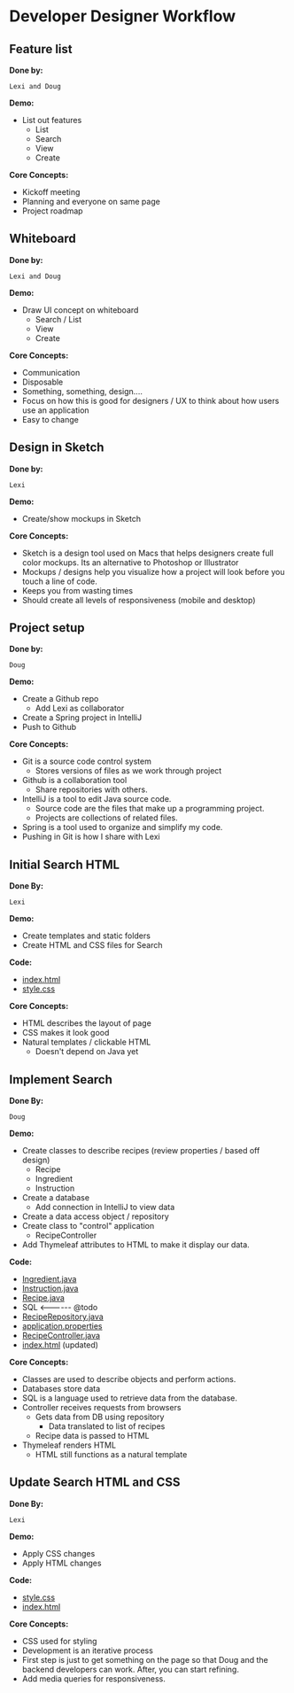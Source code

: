 # Developer Designer Workflow

## Feature list

**Done by:**

	Lexi and Doug

**Demo:**

* List out features
	* List
	* Search
	* View
	* Create

**Core Concepts:**

* Kickoff meeting
* Planning and everyone on same page
* Project roadmap  

## Whiteboard

**Done by:**

	Lexi and Doug

**Demo:**

* Draw UI concept on whiteboard
	* Search / List
	* View
	* Create

**Core Concepts:**

* Communication
* Disposable
* Something, something, design....
* Focus on how this is good for designers / UX to think about how users use an application
* Easy to change

## Design in Sketch

**Done by:**

	Lexi

**Demo:**

* Create/show mockups in Sketch

**Core Concepts:**

* Sketch is a design tool used on Macs that helps designers create full color mockups. Its an alternative to Photoshop or Illustrator
* Mockups / designs help you visualize how a project will look before you touch a line of code.
* Keeps you from wasting times
* Should create all levels of responsiveness (mobile and desktop)

## Project setup

**Done by:**

	Doug

**Demo:**

* Create a Github repo
	* Add Lexi as collaborator
* Create a Spring project in IntelliJ
* Push to Github

**Core Concepts:**

* Git is a source code control system
	* Stores versions of files as we work through project
* Github is a collaboration tool
	* Share repositories with others.
* IntelliJ is a tool to edit Java source code.
	* Source code are the files that make up a programming project.
	* Projects are collections of related files.
* Spring is a tool used to organize and simplify my code.
* Pushing in Git is how I share with Lexi

## Initial Search HTML

**Done By:**

	Lexi

**Demo:**

* Create templates and static folders
* Create HTML and CSS files for Search

**Code:**

* [index.html](https://raw.githubusercontent.com/dhughes/tiy-developer-designer-crashcourse/master/initial_html/index.html)
* [style.css](https://raw.githubusercontent.com/dhughes/tiy-developer-designer-crashcourse/master/initial_html/style.css)

**Core Concepts:**

* HTML describes the layout of page
* CSS makes it look good
* Natural templates / clickable HTML
	* Doesn't depend on Java yet

## Implement Search

**Done By:**

	Doug

**Demo:**

* Create classes to describe recipes (review properties / based off design)
	* Recipe
	* Ingredient
	* Instruction
* Create a database
	* Add connection in IntelliJ to view data
* Create a data access object / repository
* Create class to "control" application
	* RecipeController
* Add Thymeleaf attributes to HTML to make it display our data.

**Code:**

* [Ingredient.java](https://raw.githubusercontent.com/dhughes/tiy-developer-designer-crashcourse/master/implement_search/Ingredient.java)
* [Instruction.java](https://raw.githubusercontent.com/dhughes/tiy-developer-designer-crashcourse/master/implement_search/Instruction.java)
* [Recipe.java](https://raw.githubusercontent.com/dhughes/tiy-developer-designer-crashcourse/master/implement_search/Recipe.java)
* SQL <------ @todo
* [RecipeRepository.java](https://raw.githubusercontent.com/dhughes/tiy-developer-designer-crashcourse/master/implement_search/RecipeRepository.java)
* [application.properties](https://raw.githubusercontent.com/dhughes/tiy-developer-designer-crashcourse/master/implement_search/application.properties)
* [RecipeController.java](https://raw.githubusercontent.com/dhughes/tiy-developer-designer-crashcourse/master/implement_search/RecipeController.java)
* [index.html](https://raw.githubusercontent.com/dhughes/tiy-developer-designer-crashcourse/master/implement_search/index.html) (updated)

**Core Concepts:**

* Classes are used to describe objects and perform actions.
* Databases store data
* SQL is a language used to retrieve data from the database.
* Controller receives requests from browsers
	* Gets data from DB using repository
		* Data translated to list of recipes
	* Recipe data is passed to HTML
* Thymeleaf renders HTML
	* HTML still functions as a natural template

## Update Search HTML and CSS

**Done By:**

	Lexi

**Demo:**

* Apply CSS changes
* Apply HTML changes

**Code:**

* [style.css](https://raw.githubusercontent.com/dhughes/tiy-developer-designer-crashcourse/master/update_search_html_css/style.css)
* [index.html](https://raw.githubusercontent.com/dhughes/tiy-developer-designer-crashcourse/master/update_search_html_css/index.html)

**Core Concepts:**

* CSS used for styling
* Development is an iterative process
* First step is just to get something on the page so that Doug and the backend developers can work. After, you can start refining.
* Add media queries for responsiveness. 
